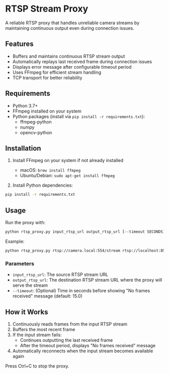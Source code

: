 # RTSP Stream Proxy

A reliable RTSP proxy that handles unreliable camera streams by maintaining continuous output even during connection issues.

## Features

- Buffers and maintains continuous RTSP stream output
- Automatically replays last received frame during connection issues
- Displays error message after configurable timeout period
- Uses FFmpeg for efficient stream handling
- TCP transport for better reliability

## Requirements

- Python 3.7+
- FFmpeg installed on your system
- Python packages (install via `pip install -r requirements.txt`):
  - ffmpeg-python
  - numpy
  - opencv-python

## Installation

1. Install FFmpeg on your system if not already installed
   - macOS: `brew install ffmpeg`
   - Ubuntu/Debian: `sudo apt-get install ffmpeg`

2. Install Python dependencies:
```bash
pip install -r requirements.txt
```

## Usage

Run the proxy with:

```bash
python rtsp_proxy.py input_rtsp_url output_rtsp_url [--timeout SECONDS]
```

Example:
```bash
python rtsp_proxy.py rtsp://camera.local:554/stream rtsp://localhost:8554/stream --timeout 15
```

### Parameters

- `input_rtsp_url`: The source RTSP stream URL
- `output_rtsp_url`: The destination RTSP stream URL where the proxy will serve the stream
- `--timeout`: (Optional) Time in seconds before showing "No frames received" message (default: 15.0)

## How it Works

1. Continuously reads frames from the input RTSP stream
2. Buffers the most recent frame
3. If the input stream fails:
   - Continues outputting the last received frame
   - After the timeout period, displays "No frames received" message
4. Automatically reconnects when the input stream becomes available again

Press Ctrl+C to stop the proxy. 